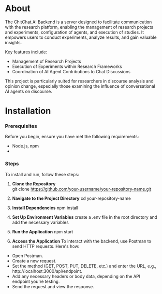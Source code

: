 # About

The ChitChat.AI Backend is a server designed to facilitate communication with the research platform, enabling the management of research projects and experiments, configuration of agents, and execution of studies. It empowers users to conduct experiments, analyze results, and gain valuable insights.

Key features include:

- Management of Research Projects
- Execution of Experiments within Research Frameworks
- Coordination of AI Agent Contributions to Chat Discussions

This project is particularly suited for researchers in discourse analysis and opinion change, especially those examining the influence of conversational AI agents on discourse.


# Installation

### Prerequisites
Before you begin, ensure you have met the following requirements:
- Node.js, npm
- 

### Steps
To install and run, follow these steps:

1. **Clone the Repository**  
   git clone https://github.com/your-username/your-repository-name.git

2. **Navigate to the Project Directory**
    cd your-repository-name

3. **Install Dependencies**
     npm install

4. **Set Up Environment Variables**
    create a .env file in the root directory and add the necessary variables

6. **Run the Application**
    npm start

7. **Access the Application**
     To interact with the backend, use Postman to send HTTP requests. Here's how:
  - Open Postman.
  - Create a new request.
  - Set the method (GET, POST, PUT, DELETE, etc.) and enter the URL, e.g., http://localhost:3000/api/endpoint.
  - Add any necessary headers or body data, depending on the API endpoint you're testing.
  - Send the request and view the response.
